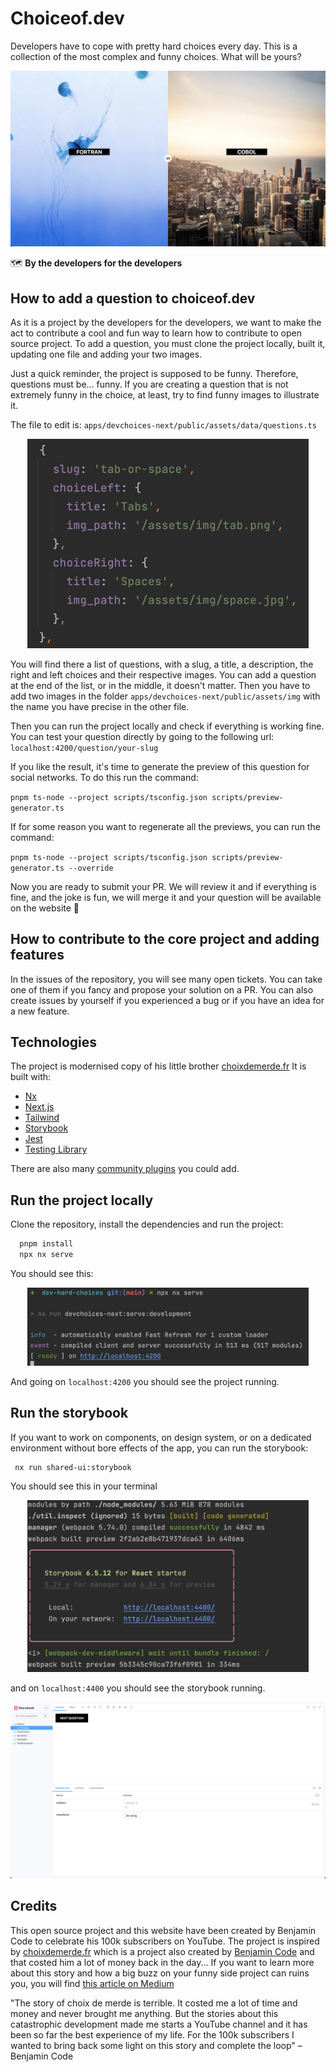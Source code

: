 

# Choiceof.dev

Developers have to cope with pretty hard choices every day. This is a collection of the most complex and funny choices. What will be yours?

<p style="text-align: center;"><img src="readme/github-home.jpg"></p>

🗺 **By the developers for the developers**

## How to add a question to choiceof.dev

As it is a project by the developers for the developers, we want to make the act to contribute a cool and fun way to learn how to contribute to open source project.
To add a question, you must clone the project locally, built it, updating one file and adding your two images.

Just a quick reminder, the project is supposed to be funny. Therefore, questions must be... funny. If you are creating a question that is not extremely funny in the choice, at least, try to find funny images to illustrate it.

The file to edit is: `apps/devchoices-next/public/assets/data/questions.ts`
<p style="text-align: center;"><img src="readme/question-format.jpg" width="450"></p>

You will find there a list of questions, with a slug, a title, a description, the right and left choices and their respective images.
You can add a question at the end of the list, or in the middle, it doesn't matter.
Then you have to add two images in the folder ``apps/devchoices-next/public/assets/img`` with the name you have precise in the other file.

Then you can run the project locally and check if everything is working fine. You can test your question directly by going to the following url:
`localhost:4200/question/your-slug`

If you like the result, it's time to generate the preview of this question for social networks.
To do this run the command:

``pnpm ts-node --project scripts/tsconfig.json scripts/preview-generator.ts``

If for some reason you want to regenerate all the previews, you can run the command:

``pnpm ts-node --project scripts/tsconfig.json scripts/preview-generator.ts --override``

Now you are ready to submit your PR. We will review it and if everything is fine, and the joke is fun, we will merge it and your question will be available on the website 🎉


## How to contribute to the core project and adding features

In the issues of the repository, you will see many open tickets. You can take one of them if you fancy and propose your solution on a PR.
You can also create issues by yourself if you experienced a bug or if you have an idea for a new feature.


## Technologies

The project is modernised copy of his little brother [choixdemerde.fr](https://choixdemerde.fr)
It is built with:
- [Nx](https://nx.dev/)
- [Next.js](https://nextjs.org/)
- [Tailwind](https://tailwindcss.com/)
- [Storybook](https://storybook.js.org/)
- [Jest](https://jestjs.io/fr/)
- [Testing Library](https://testing-library.com/)

There are also many [community plugins](https://nx.dev/community) you could add.

## Run the project locally

Clone the repository, install the dependencies and run the project:

```bash
  pnpm install
  npx nx serve
```
You should see this:
<p style="text-align: center;"><img src="readme/server-running.jpg" width="450"></p>

And going on `localhost:4200` you should see the project running. 

## Run the storybook

If you want to work on components, on design system, or on a dedicated environment without bore effects of the app, you can run the storybook:

```bash
 nx run shared-ui:storybook
```
You should see this in your terminal
<p style="text-align: center;"><img src="readme/storybook-running.jpg" width="450"></p>

and on `localhost:4400` you should see the storybook running.
<p style="text-align: center;"><img src="readme/storybook-screenshot.jpg"></p>

## Credits

This open source project and this website have been created by Benjamin Code to celebrate his 100k subscribers on YouTube.
The project is inspired by [choixdemerde.fr](https://choixdemerde.fr) which is a project also created by [Benjamin Code](https://twitter.com/benjamincode) and that costed him a lot of money back in the day... If you want to learn more about this story and how a big buzz on your funny side project can ruins you, you will find [this article on Medium](https://medium.com/@benjamindebonmountain/choixdemerde-fr-le-buzz-couteux-6a46d3d6a480)

"The story of choix de merde is terrible. It costed me a lot of time and money and never brought me anything. But the stories about this catastrophic development made me starts a YouTube channel and it has been so far the best experience of my life. For the 100k subscribers I wanted to bring back some light on this story and complete the loop"
– Benjamin Code
